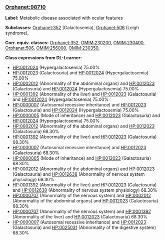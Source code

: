 
### [Orphanet:98710](http://www.orpha.net/ORDO/Orphanet_98710)
**Label:** Metabolic disease associated with ocular features

**Subclasses:** [Orphanet:352](http://www.orpha.net/ORDO/Orphanet_352) (Galactosemia), [Orphanet:506](http://www.orpha.net/ORDO/Orphanet_506) (Leigh syndrome), 

**Corr. equiv. classes:** [Orphanet:352](http://www.orpha.net/ORDO/Orphanet_352), [OMIM:230200](http://purl.obolibrary.org/obo/OMIM_230200), [OMIM:230400](http://purl.obolibrary.org/obo/OMIM_230400), [Orphanet:506](http://www.orpha.net/ORDO/Orphanet_506), [OMIM:256000](http://purl.obolibrary.org/obo/OMIM_256000), [OMIM:230350](http://purl.obolibrary.org/obo/OMIM_230350), 

**Class expressions from DL-Learner:**

- [HP:0012024](http://purl.obolibrary.org/obo/HP_0012024) (Hypergalactosemia) 75.00%
- [HP:0012023](http://purl.obolibrary.org/obo/HP_0012023) (Galactosuria) and [HP:0012024](http://purl.obolibrary.org/obo/HP_0012024) (Hypergalactosemia) 75.00%
- [HP:0002012](http://purl.obolibrary.org/obo/HP_0002012) (Abnormality of the abdominal organs) and [HP:0012023](http://purl.obolibrary.org/obo/HP_0012023) (Galactosuria) and [HP:0012024](http://purl.obolibrary.org/obo/HP_0012024) (Hypergalactosemia) 75.00%
- [HP:0001392](http://purl.obolibrary.org/obo/HP_0001392) (Abnormality of the liver) and [HP:0012023](http://purl.obolibrary.org/obo/HP_0012023) (Galactosuria) and [HP:0012024](http://purl.obolibrary.org/obo/HP_0012024) (Hypergalactosemia) 75.00%
- [HP:0000007](http://purl.obolibrary.org/obo/HP_0000007) (Autosomal recessive inheritance) and [HP:0012023](http://purl.obolibrary.org/obo/HP_0012023) (Galactosuria) and [HP:0012024](http://purl.obolibrary.org/obo/HP_0012024) (Hypergalactosemia) 75.00%
- [HP:0000005](http://purl.obolibrary.org/obo/HP_0000005) (Mode of inheritance) and [HP:0012023](http://purl.obolibrary.org/obo/HP_0012023) (Galactosuria) and [HP:0012024](http://purl.obolibrary.org/obo/HP_0012024) (Hypergalactosemia) 75.00%
- [HP:0002012](http://purl.obolibrary.org/obo/HP_0002012) (Abnormality of the abdominal organs) and [HP:0012023](http://purl.obolibrary.org/obo/HP_0012023) (Galactosuria) 68.30%
- [HP:0001392](http://purl.obolibrary.org/obo/HP_0001392) (Abnormality of the liver) and [HP:0012023](http://purl.obolibrary.org/obo/HP_0012023) (Galactosuria) 68.30%
- [HP:0000007](http://purl.obolibrary.org/obo/HP_0000007) (Autosomal recessive inheritance) and [HP:0012023](http://purl.obolibrary.org/obo/HP_0012023) (Galactosuria) 68.30%
- [HP:0000005](http://purl.obolibrary.org/obo/HP_0000005) (Mode of inheritance) and [HP:0012023](http://purl.obolibrary.org/obo/HP_0012023) (Galactosuria) 68.30%
- [HP:0002012](http://purl.obolibrary.org/obo/HP_0002012) (Abnormality of the abdominal organs) and [HP:0012023](http://purl.obolibrary.org/obo/HP_0012023) (Galactosuria) and [HP:0012638](http://purl.obolibrary.org/obo/HP_0012638) (Abnormality of nervous system physiology) 68.30%
- [HP:0001392](http://purl.obolibrary.org/obo/HP_0001392) (Abnormality of the liver) and [HP:0012023](http://purl.obolibrary.org/obo/HP_0012023) (Galactosuria) and [HP:0012638](http://purl.obolibrary.org/obo/HP_0012638) (Abnormality of nervous system physiology) 68.30%
- [HP:0000707](http://purl.obolibrary.org/obo/HP_0000707) (Abnormality of the nervous system) and [HP:0002012](http://purl.obolibrary.org/obo/HP_0002012) (Abnormality of the abdominal organs) and [HP:0012023](http://purl.obolibrary.org/obo/HP_0012023) (Galactosuria) 68.30%
- [HP:0000707](http://purl.obolibrary.org/obo/HP_0000707) (Abnormality of the nervous system) and [HP:0001392](http://purl.obolibrary.org/obo/HP_0001392) (Abnormality of the liver) and [HP:0012023](http://purl.obolibrary.org/obo/HP_0012023) (Galactosuria) 68.30%
- [HP:0000007](http://purl.obolibrary.org/obo/HP_0000007) (Autosomal recessive inheritance) and [HP:0012023](http://purl.obolibrary.org/obo/HP_0012023) (Galactosuria) and [HP:0025031](http://purl.obolibrary.org/obo/HP_0025031) (Abnormality of the digestive system) 68.30%


